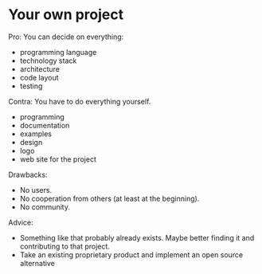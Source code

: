 # Your own project


Pro: You can decide on everything:

* programming language
* technology stack
* architecture
* code layout
* testing

Contra: You have to do everything yourself.

* programming
* documentation
* examples
* design
* logo
* web site for the project

Drawbacks:

* No users.
* No cooperation from others (at least at the beginning).
* No community.

Advice:

* Something like that probably already exists. Maybe better finding it and contributing to that project.
* Take an existing proprietary product and implement an open source alternative



